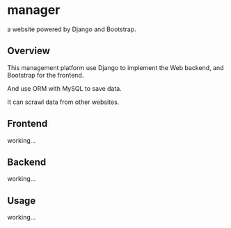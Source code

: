 # manager
a website powered by Django and Bootstrap.

## Overview 

This management platform use Django to implement the Web backend, and Bootstrap for the frontend.

And use ORM with MySQL to save data.

It can scrawl data from other websites.

## Frontend

working...

## Backend

working...

## Usage

working...